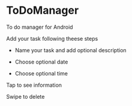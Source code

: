 # ToDoManager
To do manager for Android
 
 Add your task following theese steps
 
 - Name your task and add optional description 

 - Choose optional date

 - Choose optional time

Tap to see information 

Swipe to delete


